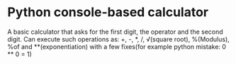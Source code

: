 # Python console-based calculator
A basic calculator that asks for the first digit, the operator and the second digit.
Can execute such operations as: +, -, *, /, √(square root), %(Modulus), %of and **(exponentiation) with a few fixes(for example python mistake: 0 ** 0 = 1)
